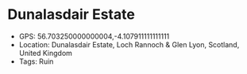 # Dunalasdair Estate

- GPS: 56.703250000000004,-4.107911111111111
- Location: Dunalasdair Estate, Loch Rannoch & Glen Lyon, Scotland, United Kingdom
- Tags: Ruin
